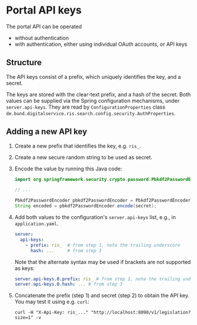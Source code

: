 # Portal API keys

The portal API can be operated
- without authentication
- with authentication, either using individual OAuth accounts, or API keys

## Structure

The API keys consist of a prefix, which uniquely identifies the key, and a secret.

The keys are stored with the clear-text prefix, and a hash of the secret. Both values can be supplied via the
Spring configuration mechanisms, under `server.api-keys`. They are read by `ConfigurationProperties` class
`de.bund.digitalservice.ris.search.config.security.AuthProperties`.

## Adding a new API key

1. Create a new prefix that identifies the key, e.g. `ris_`.

2. Create a new secure random string to be used as secret.

3. Encode the value by running this Java code:
    ```java
   import org.springframework.security.crypto.password.Pbkdf2PasswordEncoder;
    
   // ...
   
    Pbkdf2PasswordEncoder pbkdf2PasswordEncoder = Pbkdf2PasswordEncoder.defaultsForSpringSecurity_v5_8();
    String encoded = pbkdf2PasswordEncoder.encode(secret);
    ```

4. Add both values to the configuration's `server.api-keys` list, e.g., in `application.yaml`.

    ```yaml
    server:
      api-keys:
        - prefix: ris_  # from step 1, note the trailing underscore
          hash: ...     # from step 3
   ```

   Note that the alternate syntax may be used if brackets are not supported as keys:

    ```yaml
    server.api-keys.0.prefix: ris_ # from step 1, note the trailing underscore
    server.api-keys.0.hash: ... # from step 3
    ```

5. Concatenate the prefix (step 1) and secret (step 2) to obtain the API key.
   You may test it using e.g. `curl`:
    ```shell
    curl -H "X-Api-Key: ris_..." "http://localhost:8090/v1/legislation?size=1" -v
    ```